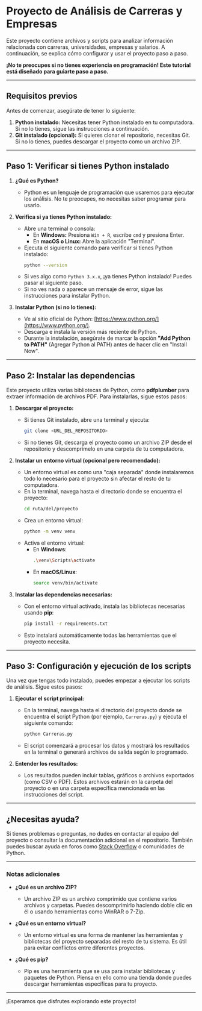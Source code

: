 # Proyecto de Análisis de Carreras y Empresas

Este proyecto contiene archivos y scripts para analizar información relacionada con carreras, universidades, empresas y salarios. A continuación, se explica cómo configurar y usar el proyecto paso a paso.

**¡No te preocupes si no tienes experiencia en programación! Este tutorial está diseñado para guiarte paso a paso.**

---

## Requisitos previos

Antes de comenzar, asegúrate de tener lo siguiente:

1. **Python instalado:** Necesitas tener Python instalado en tu computadora. Si no lo tienes, sigue las instrucciones a continuación.
2. **Git instalado (opcional):** Si quieres clonar el repositorio, necesitas Git. Si no lo tienes, puedes descargar el proyecto como un archivo ZIP.

---

## Paso 1: Verificar si tienes Python instalado

1. **¿Qué es Python?**
   - Python es un lenguaje de programación que usaremos para ejecutar los análisis. No te preocupes, no necesitas saber programar para usarlo.

2. **Verifica si ya tienes Python instalado:**
   - Abre una terminal o consola:
     - En **Windows:** Presiona `Win + R`, escribe `cmd` y presiona Enter.
     - En **macOS o Linux:** Abre la aplicación "Terminal".
   - Ejecuta el siguiente comando para verificar si tienes Python instalado:
     ```bash
     python --version
     ```
   - Si ves algo como `Python 3.x.x`, ¡ya tienes Python instalado! Puedes pasar al siguiente paso.
   - Si no ves nada o aparece un mensaje de error, sigue las instrucciones para instalar Python.

3. **Instalar Python (si no lo tienes):**
   - Ve al sitio oficial de Python: [https://www.python.org/](https://www.python.org/).
   - Descarga e instala la versión más reciente de Python.
   - Durante la instalación, asegúrate de marcar la opción **"Add Python to PATH"** (Agregar Python al PATH) antes de hacer clic en "Install Now".

---

## Paso 2: Instalar las dependencias

Este proyecto utiliza varias bibliotecas de Python, como **pdfplumber** para extraer información de archivos PDF. Para instalarlas, sigue estos pasos:

1. **Descargar el proyecto:**
   - Si tienes Git instalado, abre una terminal y ejecuta:
     ```bash
     git clone <URL_DEL_REPOSITORIO>
     ```
   - Si no tienes Git, descarga el proyecto como un archivo ZIP desde el repositorio y descomprímelo en una carpeta de tu computadora.

2. **Instalar un entorno virtual (opcional pero recomendado):**
   - Un entorno virtual es como una "caja separada" donde instalaremos todo lo necesario para el proyecto sin afectar el resto de tu computadora.
   - En la terminal, navega hasta el directorio donde se encuentra el proyecto:
     ```bash
     cd ruta/del/proyecto
     ```
   - Crea un entorno virtual:
     ```bash
     python -m venv venv
     ```
   - Activa el entorno virtual:
     - En **Windows**:
       ```bash
       .\venv\Scripts\activate
       ```
     - En **macOS/Linux**:
       ```bash
       source venv/bin/activate
       ```

3. **Instalar las dependencias necesarias:**
   - Con el entorno virtual activado, instala las bibliotecas necesarias usando **pip**:
     ```bash
     pip install -r requirements.txt
     ```
   - Esto instalará automáticamente todas las herramientas que el proyecto necesita.

---

## Paso 3: Configuración y ejecución de los scripts

Una vez que tengas todo instalado, puedes empezar a ejecutar los scripts de análisis. Sigue estos pasos:

1. **Ejecutar el script principal:**
   - En la terminal, navega hasta el directorio del proyecto donde se encuentra el script Python (por ejemplo, `Carreras.py`) y ejecuta el siguiente comando:
     ```bash
     python Carreras.py
     ```
   - El script comenzará a procesar los datos y mostrará los resultados en la terminal o generará archivos de salida según lo programado.

2. **Entender los resultados:**
   - Los resultados pueden incluir tablas, gráficos o archivos exportados (como CSV o PDF). Estos archivos estarán en la carpeta del proyecto o en una carpeta específica mencionada en las instrucciones del script.

---

## ¿Necesitas ayuda?

Si tienes problemas o preguntas, no dudes en contactar al equipo del proyecto o consultar la documentación adicional en el repositorio. También puedes buscar ayuda en foros como [Stack Overflow](https://stackoverflow.com/) o comunidades de Python.

---

### Notas adicionales

- **¿Qué es un archivo ZIP?**
  - Un archivo ZIP es un archivo comprimido que contiene varios archivos y carpetas. Puedes descomprimirlo haciendo doble clic en él o usando herramientas como WinRAR o 7-Zip.

- **¿Qué es un entorno virtual?**
  - Un entorno virtual es una forma de mantener las herramientas y bibliotecas del proyecto separadas del resto de tu sistema. Es útil para evitar conflictos entre diferentes proyectos.

- **¿Qué es pip?**
  - Pip es una herramienta que se usa para instalar bibliotecas y paquetes de Python. Piensa en ello como una tienda donde puedes descargar herramientas específicas para tu proyecto.

---

¡Esperamos que disfrutes explorando este proyecto!
